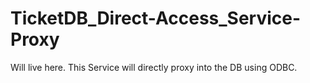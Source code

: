 # TicketDB_Direct-Access_Service-Proxy
Will live here. This Service will directly proxy into the DB using ODBC.
